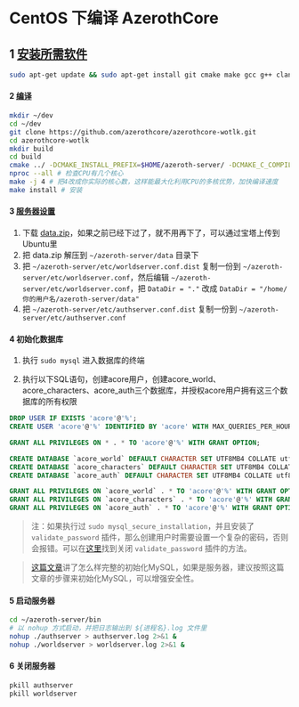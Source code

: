 # CentOS 下编译 AzerothCore

## 1 [安装所需软件](https://www.azerothcore.org/wiki/linux-requirements)

```bash
sudo apt-get update && sudo apt-get install git cmake make gcc g++ clang libmysqlclient-dev libssl-dev libbz2-dev libreadline-dev libncurses-dev mysql-server libboost-all-dev
```

#### 2 [编译](https://www.azerothcore.org/wiki/linux-core-installation)

```bash
mkdir ~/dev
cd ~/dev
git clone https://github.com/azerothcore/azerothcore-wotlk.git
cd azerothcore-wotlk
mkdir build
cd build
cmake ../ -DCMAKE_INSTALL_PREFIX=$HOME/azeroth-server/ -DCMAKE_C_COMPILER=/usr/bin/clang -DCMAKE_CXX_COMPILER=/usr/bin/clang++ -DWITH_WARNINGS=1 -DTOOLS_BUILD=all -DSCRIPTS=static -DMODULES=static
nproc --all # 检查CPU有几个核心
make -j 4 # 把4改成你实际的核心数，这样能最大化利用CPU的多核优势，加快编译速度
make install # 安装
```

#### 3 [服务器设置](https://www.azerothcore.org/wiki/server-setup)
1. 下载 [data.zip](https://github.com/wowgaming/client-data/releases/)，如果之前已经下过了，就不用再下了，可以通过宝塔上传到Ubuntu里
2. 把 data.zip 解压到 `~/azeroth-server/data` 目录下
3. 把 `~/azeroth-server/etc/worldserver.conf.dist` 复制一份到 `~/azeroth-server/etc/worldserver.conf`，然后编辑 `~/azeroth-server/etc/worldserver.conf`，把 `DataDir = "."` 改成 `DataDir = "/home/你的用户名/azeroth-server/data"`
4. 把 `~/azeroth-server/etc/authserver.conf.dist` 复制一份到 `~/azeroth-server/etc/authserver.conf`

#### 4 初始化数据库
1. 执行 `sudo mysql` 进入数据库的终端

2. 执行以下SQL语句，创建acore用户，创建acore_world、acore_characters、acore_auth三个数据库，并授权acore用户拥有这三个数据库的所有权限
```sql
DROP USER IF EXISTS 'acore'@'%';
CREATE USER 'acore'@'%' IDENTIFIED BY 'acore' WITH MAX_QUERIES_PER_HOUR 0 MAX_CONNECTIONS_PER_HOUR 0 MAX_UPDATES_PER_HOUR 0;

GRANT ALL PRIVILEGES ON * . * TO 'acore'@'%' WITH GRANT OPTION;

CREATE DATABASE `acore_world` DEFAULT CHARACTER SET UTF8MB4 COLLATE utf8mb4_general_ci;
CREATE DATABASE `acore_characters` DEFAULT CHARACTER SET UTF8MB4 COLLATE utf8mb4_general_ci;
CREATE DATABASE `acore_auth` DEFAULT CHARACTER SET UTF8MB4 COLLATE utf8mb4_general_ci;

GRANT ALL PRIVILEGES ON `acore_world` . * TO 'acore'@'%' WITH GRANT OPTION;
GRANT ALL PRIVILEGES ON `acore_characters` . * TO 'acore'@'%' WITH GRANT OPTION;
GRANT ALL PRIVILEGES ON `acore_auth` . * TO 'acore'@'%' WITH GRANT OPTION;
```
> 注：如果执行过 `sudo mysql_secure_installation`，并且安装了 `validate_password` 插件，那么创建用户时需要设置一个复杂的密码，否则会报错。可以在[这里](https://stackoverflow.com/questions/36301100/how-do-i-turn-off-the-mysql-password-validation)找到关闭 `validate_password` 插件的方法。

> [这篇文章](https://www.digitalocean.com/community/tutorials/how-to-install-mysql-on-ubuntu-18-04)讲了怎么样完整的初始化MySQL，如果是服务器，建议按照这篇文章的步骤来初始化MySQL，可以增强安全性。

#### 5 启动服务器
```bash
cd ~/azeroth-server/bin
# 以 nohup 方式启动，并把日志输出到 ${进程名}.log 文件里
nohup ./authserver > authserver.log 2>&1 &
nohup ./worldserver > worldserver.log 2>&1 &
```

#### 6 关闭服务器
```bash
pkill authserver
pkill worldserver
```
